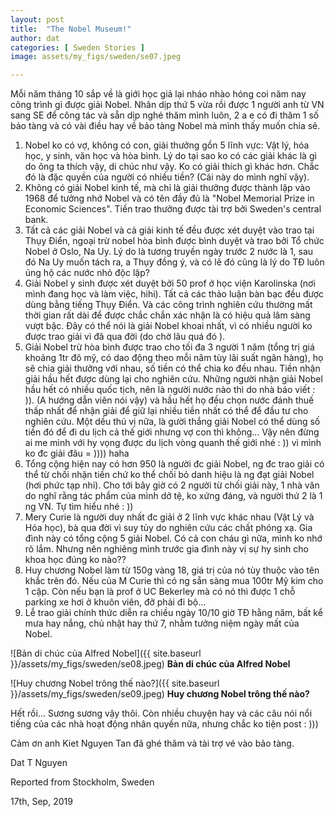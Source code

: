 ```yaml
---
layout: post
title:  "The Nobel Museum!"
author: dat
categories: [ Sweden Stories ]
image: assets/my_figs/sweden/se07.jpeg

---
```


Mỗi năm tháng 10 sắp về là giới học giả lại nháo nhào hóng coi năm nay công trình gì được giải Nobel. Nhân dịp thứ 5 vừa rồi được 1 người anh từ VN sang SE để công tác và sẵn dịp nghé thăm mình luôn, 2 a e có đi thăm 1 số bảo tàng và có vài điều hay về bảo tàng Nobel mà mình thấy muốn chia sẽ.

1. Nobel ko có vợ, không có con, giải thưởng gồn 5 lĩnh vực: Vật lý, hóa học, y sinh, văn học và hòa bình.
Lý do tại sao ko có các giải khác là gì do ông ta thích vậy, di chúc như vậy. Ko có giải thích gì khác hơn. Chắc đó là đặc quyền của người có nhiều tiền? (Cái này do mình nghĩ vậy).
2. Không có giải Nobel kinh tế, mà chỉ là giải thưởng   được thành lập vào 1968 để tưởng nhớ Nobel và có tên đầy đủ là "Nobel Memorial Prize in Economic Sciences". Tiền trao thưởng được tài trợ bởi Sweden's  central bank.
3. Tất cả các giải Nobel và cả giải kinh tế đều được xét duyệt vào trao tại Thụy Điển, ngoại trừ nobel hòa bình được bình duyệt và trao bởi Tổ chức Nobel ở Oslo, Na Uy. Lý do là tương truyền ngày trước 2 nước là 1, sau đó Na Uy muốn tách ra, a Thụy đồng ý, và có lẽ đó cũng là lý do TĐ luôn ủng hộ các nước nhỏ độc lập?
4. Giải Nobel y sinh được xét duyệt bởi 50 prof ở học viện Karolinska (nơi mình đang học và làm việc, hihi). Tất cả các thảo luận bàn bạc đều được dùng bằng tiếng Thụy Điển. Và các công trình nghiên cứu thường mất thời gian rất dài để được chắc chắn xác nhận là có hiệu quả lâm sàng vượt bậc. Đây có thể nói là giải Nobel khoai nhất, vì có nhiều người ko được trao giải vì đã qua đời (do chờ lâu quá đó ).
5. Giải Nobel trừ hòa bình được trao cho tối đa 3 người 1 năm (tổng trị giá khoảng 1tr đô mỹ, có dao động theo mỗi năm tùy lãi suất ngân hàng), họ sẽ chia giải thưởng với nhau, số tiền có thể chia ko đều nhau. Tiền nhận giải hầu hết được dùng lại cho nghiên cứu. Những người nhận giải Nobel hầu hết có nhiều quốc tịch, nên là người nước nào thì do nhà báo viết : )). (A hướng dẫn viên nói vậy) và hầu hết họ đều chọn nước đánh thuế thấp nhất để nhận giải để giữ lại nhiều tiền nhất có thể để đầu tư cho nghiên cứu. Một dều thú vị nữa, là gười thắng giải Nobel có thể dùng số tiền đó để đi du lịch cả thế giới nhưng vợ con thì không... Vậy nên đừng ai me mình với hy vọng được du lịch vòng quanh thế giới nhé : )) vì mình ko đc giải đâu = )))) haha
6. Tổng cộng hiện nay có hơn 950 là người đc giải Nobel, ng đc trao giải có thể từ chối nhận tiền chứ ko thể chối bỏ danh hiệu là ng đạt giải Nobel (hơi phức tạp nhỉ). Cho tới bây giờ có 2 người từ chối giải này, 1 nhà văn do nghĩ rằng tác phẩm của mình dở tệ, ko xứng đáng, và người thứ 2 là 1 ng VN. Tự tìm hiểu nhé : ))
7. Mery Curie là người duy nhất đc giải ở 2 lĩnh vực khác nhau (Vật Lý và Hóa học), bà qua đời vì suy tủy do nghiên cứu các chất phóng xạ. Gia đình này có tổng cộng 5 giải Nobel. Có cả con cháu gì nữa, mình ko nhớ rõ lắm. Nhưng nên nghiêng mình trước gia đình này vị sự hy sinh cho khoa học đúng ko nào??
8. Huy chương Nobel làm từ 150g vàng 18, giá trị của nó tùy thuộc vào tên khắc trên đó. Nếu của M Curie thì có ng sẵn sàng mua 100tr Mỹ kim cho 1 cặp. Còn nếu bạn là prof ở UC Bekerley mà có nó thì được 1 chỗ parking xe hơi ở khuôn viên, đỡ phải đi bộ...
9. Lễ trao giải chính thức diễn ra chiều ngày 10/10 giờ TĐ hằng năm, bất kể mưa hay nắng, chủ nhật hay thứ 7, nhằm tưởng niệm ngày mất của Nobel.


![Bản di chúc của Alfred Nobel]({{ site.baseurl }}/assets/my_figs/sweden/se08.jpeg)
__Bản di chúc của Alfred Nobel__


![Huy chương Nobel trông thế nào?]({{ site.baseurl }}/assets/my_figs/sweden/se09.jpeg)
__Huy chương Nobel trông thế nào?__

Hết rồi... Sương sương vậy thôi. Còn nhiều chuyện hay và các câu nói nổi tiếng của các nhà hoạt động nhân quyền nữa, nhưng chắc ko tiện post : )))

Cảm ơn anh Kiet Nguyen Tan đã ghé thăm và tài trợ vé vào bảo tàng.

Dat T Nguyen

Reported from Stockholm, Sweden

17th, Sep, 2019






